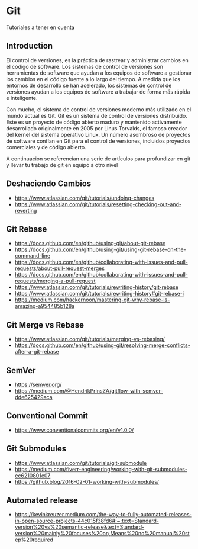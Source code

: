 # Git
Tutoriales a tener en cuenta

## Introduction

El control de versiones, es la práctica de rastrear y administrar cambios en el código de software. Los sistemas de control de versiones son herramientas de software que ayudan a los equipos de software a gestionar los cambios en el código fuente a lo largo del tiempo. A medida que los entornos de desarrollo se han acelerado, los sistemas de control de versiones ayudan a los equipos de software a trabajar de forma más rápida e inteligente. 

Con mucho, el sistema de control de versiones moderno más utilizado en el mundo actual es Git. Git es un sistema de control de versiones distribuido. Este es un proyecto de código abierto maduro y mantenido activamente desarrollado originalmente en 2005 por Linus Torvalds, el famoso creador del kernel del sistema operativo Linux. Un número asombroso de proyectos de software confían en Git para el control de versiones, incluidos proyectos comerciales y de código abierto.

A continuacion se referencian una serie de artículos para profundizar en git y llevar tu trabajo de git en equipo a otro nivel

## Deshaciendo Cambios
- https://www.atlassian.com/git/tutorials/undoing-changes
- https://www.atlassian.com/git/tutorials/resetting-checking-out-and-reverting
## Git Rebase
- https://docs.github.com/en/github/using-git/about-git-rebase
- https://docs.github.com/en/github/using-git/using-git-rebase-on-the-command-line
- https://docs.github.com/en/github/collaborating-with-issues-and-pull-requests/about-pull-request-merges
- https://docs.github.com/en/github/collaborating-with-issues-and-pull-requests/merging-a-pull-request
- https://www.atlassian.com/git/tutorials/rewriting-history/git-rebase
- https://www.atlassian.com/git/tutorials/rewriting-history#git-rebase-i
- https://medium.com/hackernoon/mastering-git-why-rebase-is-amazing-a954485b128a

## Git Merge vs Rebase
- https://www.atlassian.com/git/tutorials/merging-vs-rebasing/
- https://docs.github.com/en/github/using-git/resolving-merge-conflicts-after-a-git-rebase

## SemVer
- https://semver.org/
- https://medium.com/@HendrikPrinsZA/gitflow-with-semver-dde625429aca

## Conventional Commit
- https://www.conventionalcommits.org/en/v1.0.0/
## Git Submodules
- https://www.atlassian.com/git/tutorials/git-submodule
- https://medium.com/fiverr-engineering/working-with-git-submodules-ec6210801e07
- https://github.blog/2016-02-01-working-with-submodules/

## Automated release
- https://kevinkreuzer.medium.com/the-way-to-fully-automated-releases-in-open-source-projects-44c015f38fd6#:~:text=Standard-version%20vs%20semantic-release&text=Standard-version%20mainly%20focuses%20on,Means%20no%20manual%20step%20required

